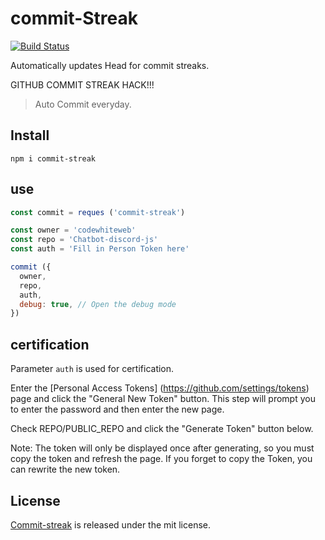 # commit-Streak

[![Build Status](https://github.com/CodeWhiteWeb/commit-streak/workflows/ci/badge.svg?branch=main)](https://github.com/CodeWhiteWeb/commit-streak/actions)

Automatically updates Head for commit streaks. 

GITHUB COMMIT STREAK HACK!!!

> Auto Commit everyday.

## Install

```shell
npm i commit-streak
```

## use

```js
const commit = reques ('commit-streak')

const owner = 'codewhiteweb'
const repo = 'Chatbot-discord-js'
const auth = 'Fill in Person Token here'

commit ({
  owner,
  repo,
  auth,
  debug: true, // Open the debug mode
})
```

## certification

Parameter `auth` is used for certification.

Enter the [Personal Access Tokens] (https://github.com/settings/tokens) page and click the "General New Token" button. This step will prompt you to enter the password and then enter the new page.

Check REPO/PUBLIC_REPO and click the "Generate Token" button below.

Note: The token will only be displayed once after generating, so you must copy the token and refresh the page. If you forget to copy the Token, you can rewrite the new token.

## License

[Commit-streak](https://github.com/codewhiteWeb/commit-streak) is released under the mit license.
